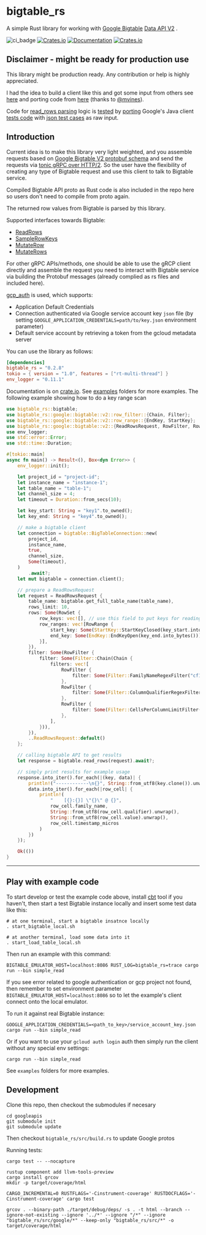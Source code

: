 # bigtable_rs

A simple Rust library for working
with [Google Bigtable](https://cloud.google.com/bigtable/docs/) [Data API V2](https://cloud.google.com/bigtable/docs/reference/data/rpc/google.bigtable.v2)
.

![ci_badge](https://github.com/liufuyang/bigtable_rs/workflows/bigtable_rs%20CI/badge.svg)
[![Crates.io](https://img.shields.io/crates/v/bigtable_rs)](https://crates.io/crates/bigtable_rs)
[![Documentation](https://docs.rs/bigtable_rs/badge.svg)](https://docs.rs/bigtable_rs)
[![Crates.io](https://img.shields.io/crates/l/bigtable_rs)](LICENSE)

## Disclaimer - might be ready for production use

This library might be production ready. Any contribution or help is highly appreciated.

I had the idea to build a client like this and got some input from others
see [here](https://github.com/durch/rust-bigtable/issues/4)
and porting code from [here](
https://github.com/solana-labs/solana/tree/master/storage-bigtable)
(thanks to [@mvines](https://github.com/mvines)).

Code
for [read_rows parsing](https://github.com/liufuyang/bigtable_rs/blob/main/bigtable_rs/src/bigtable/read_rows.rs#L36-L212)
logic
is [tested](https://github.com/liufuyang/bigtable_rs/blob/main/bigtable_rs/tests/read_rows/read_rows_test.rs)
by [porting](https://github.com/liufuyang/bigtable_rs/blob/main/bigtable_rs/tests/read_rows/read_rows_test.json)
Google's Java client
[tests code](https://github.com/googleapis/java-bigtable/blob/main/google-cloud-bigtable/src/test/java/com/google/cloud/bigtable/data/v2/stub/readrows/ReadRowsMergingAcceptanceTest.java)
with [json test cases](https://github.com/googleapis/conformance-tests/blob/main/bigtable/v2/readrows.json) as raw
input.

## Introduction

Current idea is to make this library very light weighted, and you assemble requests based
on [Google Bigtable V2 protobuf schema](https://github.com/googleapis/googleapis/blob/master/google/bigtable/v2/bigtable.proto)
and send the requests via [tonic gRPC over HTTP/2](https://github.com/hyperium/tonic). So the user have the flexibility
of creating any type of Bigtable request and use this client to talk to Bigtable service.

Compiled Bigtable API proto as Rust code is also included in the repo here so users don't need to compile from proto
again.

The returned row values from Bigtable is parsed by this library.

Supported interfaces towards Bigtable:

* [ReadRows](https://github.com/googleapis/googleapis/blob/master/google/bigtable/v2/bigtable.proto#L55)
* [SampleRowKeys](https://github.com/googleapis/googleapis/blob/master/google/bigtable/v2/bigtable.proto#L68)
* [MutateRow](https://github.com/googleapis/googleapis/blob/master/google/bigtable/v2/bigtable.proto#L78)
* [MutateRows](https://github.com/googleapis/googleapis/blob/master/google/bigtable/v2/bigtable.proto#L90)

For other gRPC APIs/methods, one should be able to use the gRCP client directly and assemble the request you need to
interact with Bigtable service via building the Protobuf messages (already complied as rs files and included here).

[gcp_auth](https://github.com/hrvolapeter/gcp_auth) is used, which
supports:

* Application Default Credentials
* Connection authenticated via Google service account key `json` file
  (by setting `GOOGLE_APPLICATION_CREDENTIALS=path/to/key.json` environment parameter)
* Default service account by retrieving a token from the gcloud metadata server

You can use the library as follows:

```toml
[dependencies]
bigtable_rs = "0.2.8"
tokio = { version = "1.0", features = ["rt-multi-thread"] }
env_logger = "0.11.1"
```

Documentation is on [crate.io](https://docs.rs/bigtable_rs/0.1.3/bigtable_rs/).
See [examples](./examples) folders for more examples. The following example showing how to do a key range scan

```rust
use bigtable_rs::bigtable;
use bigtable_rs::google::bigtable::v2::row_filter::{Chain, Filter};
use bigtable_rs::google::bigtable::v2::row_range::{EndKey, StartKey};
use bigtable_rs::google::bigtable::v2::{ReadRowsRequest, RowFilter, RowRange, RowSet};
use env_logger;
use std::error::Error;
use std::time::Duration;

#[tokio::main]
async fn main() -> Result<(), Box<dyn Error>> {
    env_logger::init();

    let project_id = "project-id";
    let instance_name = "instance-1";
    let table_name = "table-1";
    let channel_size = 4;
    let timeout = Duration::from_secs(10);

    let key_start: String = "key1".to_owned();
    let key_end: String = "key4".to_owned();

    // make a bigtable client
    let connection = bigtable::BigTableConnection::new(
        project_id,
        instance_name,
        true,
        channel_size,
        Some(timeout),
    )
        .await?;
    let mut bigtable = connection.client();

    // prepare a ReadRowsRequest
    let request = ReadRowsRequest {
        table_name: bigtable.get_full_table_name(table_name),
        rows_limit: 10,
        rows: Some(RowSet {
            row_keys: vec![], // use this field to put keys for reading specific rows
            row_ranges: vec![RowRange {
                start_key: Some(StartKey::StartKeyClosed(key_start.into_bytes())),
                end_key: Some(EndKey::EndKeyOpen(key_end.into_bytes())),
            }],
        }),
        filter: Some(RowFilter {
            filter: Some(Filter::Chain(Chain {
                filters: vec![
                    RowFilter {
                        filter: Some(Filter::FamilyNameRegexFilter("cf1".to_owned())),
                    },
                    RowFilter {
                        filter: Some(Filter::ColumnQualifierRegexFilter("c1".as_bytes().to_vec())),
                    },
                    RowFilter {
                        filter: Some(Filter::CellsPerColumnLimitFilter(2)),
                    },
                ],
            })),
        }),
        ..ReadRowsRequest::default()
    };

    // calling bigtable API to get results
    let response = bigtable.read_rows(request).await?;

    // simply print results for example usage
    response.into_iter().for_each(|(key, data)| {
        println!("------------\n{}", String::from_utf8(key.clone()).unwrap());
        data.into_iter().for_each(|row_cell| {
            println!(
                "    [{}:{}] \"{}\" @ {}",
                row_cell.family_name,
                String::from_utf8(row_cell.qualifier).unwrap(),
                String::from_utf8(row_cell.value).unwrap(),
                row_cell.timestamp_micros
            )
        })
    });

    Ok(())
}

```

---

## Play with example code

To start develop or test the example code above,
install [cbt](https://cloud.google.com/bigtable/docs/cbt-overview) tool if you haven't,
then start a test Bigtable instance locally and insert some test data like this:

```
# at one terminal, start a bigtable insatnce locally
. start_bigtable_local.sh

# at another terminal, load some data into it
. start_load_table_local.sh
```

Then run an example with this command:

```
BIGTABLE_EMULATOR_HOST=localhost:8086 RUST_LOG=bigtable_rs=trace cargo run --bin simple_read
```

If you see error related to google authentication or gcp project not found,
then remember to set environment parameter `BIGTABLE_EMULATOR_HOST=localhost:8086`
so to let the example's client connect onto the local emulator.

To run it against real Bigtable instance:

```
GOOGLE_APPLICATION_CREDENTIALS=<path_to_key>/service_account_key.json cargo run --bin simple_read
```

Or if you want to use your `gcloud auth login` auth then simply run the client without any special env settings:

```
cargo run --bin simple_read
```

See `examples` folders for more examples.

## Development

Clone this repo, then checkout the submodules if necesary

```
cd googleapis
git submodule init
git submodule update
```

Then checkout `bigtable_rs/src/build.rs` to update Google protos

Running tests:

```
cargo test -- --nocapture
```

```
rustup component add llvm-tools-preview
cargo install grcov
mkdir -p target/coverage/html

CARGO_INCREMENTAL=0 RUSTFLAGS='-Cinstrument-coverage' RUSTDOCFLAGS='-Cinstrument-coverage' cargo test

grcov . --binary-path ./target/debug/deps/ -s . -t html --branch --ignore-not-existing --ignore '../*' --ignore "/*" --ignore "bigtable_rs/src/google/*" --keep-only "bigtable_rs/src/*" -o target/coverage/html
```
